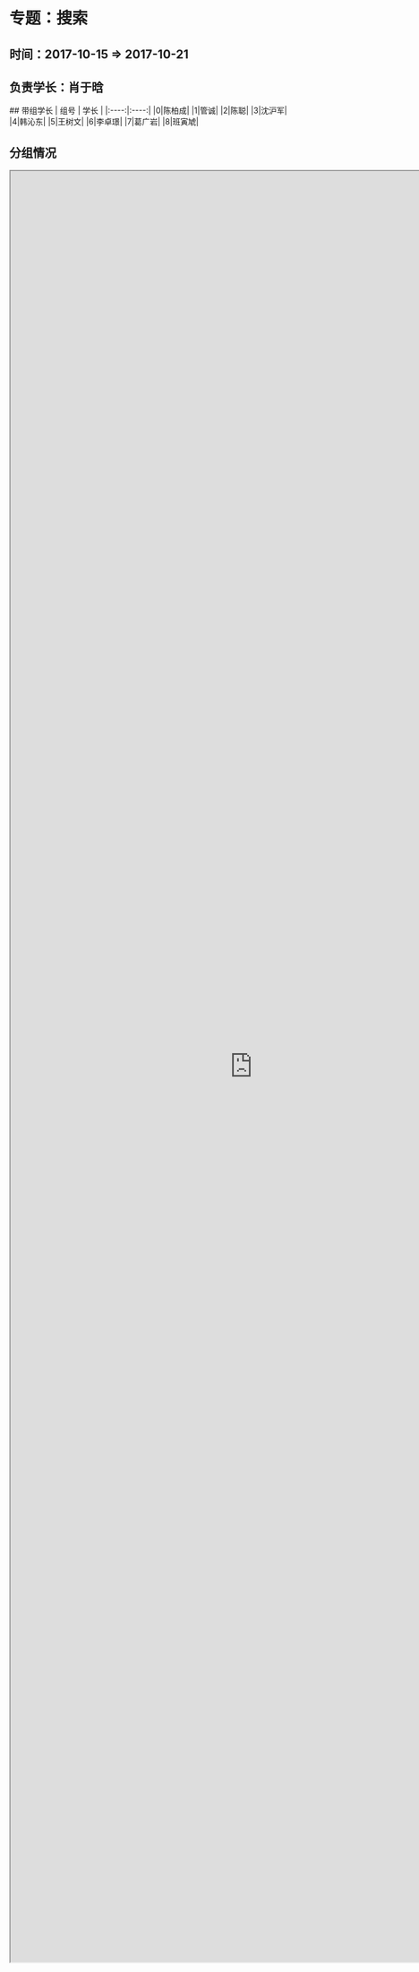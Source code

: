# 专题：搜索
## 时间：2017-10-15 => 2017-10-21
## 负责学长：肖于晗
<input type="hidden" value="ijrys/2017-10-15">
## 带组学长
| 组号 | 学长 |
|:----:|:----:|
|0|陈柏成|
|1|管诚|
|2|陈聪|
|3|沈沪军|
|4|韩沁东|
|5|王树文|
|6|李卓璟|
|7|葛广岩|
|8|班寅虓|

## 分组情况
<iframe src="http://www.ijrys.cn/happy?2017-10-14-23-09-23_035.html" style="width:90%; height:80%; position:absolute; margin:0; padding:0;"></iframe>